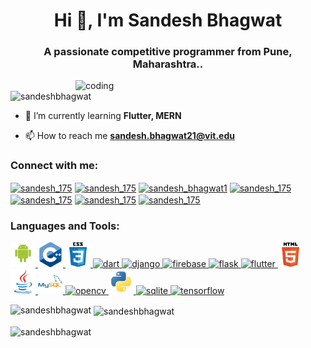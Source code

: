 <h1 align="center">Hi 👋, I'm Sandesh Bhagwat</h1>
<h3 align="center">A passionate competitive programmer from Pune, Maharashtra..</h3>
<img align="right" alt="coding" width="400" src="https://user-images.githubusercontent.com/100966608/232117989-3e99c95a-8ef7-4d14-a56f-f1443f14c1e9.gif">

<p align="left"> <img src="https://komarev.com/ghpvc/?username=sandeshbhagwat&label=Profile%20views&color=0e75b6&style=flat" alt="sandeshbhagwat" /> </p>

- 🌱 I’m currently learning **Flutter, MERN**

- 📫 How to reach me **sandesh.bhagwat21@vit.edu**

<h3 align="left">Connect with me:</h3>
<p align="left">
<a href="https://instagram.com/sandesh_175" target="blank"><img align="center" src="https://raw.githubusercontent.com/rahuldkjain/github-profile-readme-generator/master/src/images/icons/Social/instagram.svg" alt="sandesh_175" height="30" width="40" /></a>
<a href="https://www.codechef.com/users/sandesh_175" target="blank"><img align="center" src="https://cdn.jsdelivr.net/npm/simple-icons@3.1.0/icons/codechef.svg" alt="sandesh_175" height="30" width="40" /></a>
<a href="https://www.hackerrank.com/sandesh_bhagwat1" target="blank"><img align="center" src="https://raw.githubusercontent.com/rahuldkjain/github-profile-readme-generator/master/src/images/icons/Social/hackerrank.svg" alt="sandesh_bhagwat1" height="30" width="40" /></a>
<a href="https://codeforces.com/profile/sandesh_175" target="blank"><img align="center" src="https://raw.githubusercontent.com/rahuldkjain/github-profile-readme-generator/master/src/images/icons/Social/codeforces.svg" alt="sandesh_175" height="30" width="40" /></a>
<a href="https://www.leetcode.com/sandesh_175" target="blank"><img align="center" src="https://raw.githubusercontent.com/rahuldkjain/github-profile-readme-generator/master/src/images/icons/Social/leet-code.svg" alt="sandesh_175" height="30" width="40" /></a>
<a href="https://auth.geeksforgeeks.org/user/sandesh_175" target="blank"><img align="center" src="https://raw.githubusercontent.com/rahuldkjain/github-profile-readme-generator/master/src/images/icons/Social/geeks-for-geeks.svg" alt="sandesh_175" height="30" width="40" /></a>
<a href="https://www.topcoder.com/members/sandesh_175" target="blank"><img align="center" src="https://raw.githubusercontent.com/rahuldkjain/github-profile-readme-generator/master/src/images/icons/Social/topcoder.svg" alt="sandesh_175" height="30" width="40" /></a>
</p>

<h3 align="left">Languages and Tools:</h3>
<p align="left"> <a href="https://developer.android.com" target="_blank" rel="noreferrer"> <img src="https://raw.githubusercontent.com/devicons/devicon/master/icons/android/android-original-wordmark.svg" alt="android" width="40" height="40"/> </a> <a href="https://www.w3schools.com/cpp/" target="_blank" rel="noreferrer"> <img src="https://raw.githubusercontent.com/devicons/devicon/master/icons/cplusplus/cplusplus-original.svg" alt="cplusplus" width="40" height="40"/> </a> <a href="https://www.w3schools.com/css/" target="_blank" rel="noreferrer"> <img src="https://raw.githubusercontent.com/devicons/devicon/master/icons/css3/css3-original-wordmark.svg" alt="css3" width="40" height="40"/> </a> <a href="https://dart.dev" target="_blank" rel="noreferrer"> <img src="https://www.vectorlogo.zone/logos/dartlang/dartlang-icon.svg" alt="dart" width="40" height="40"/> </a> <a href="https://www.djangoproject.com/" target="_blank" rel="noreferrer"> <img src="https://cdn.worldvectorlogo.com/logos/django.svg" alt="django" width="40" height="40"/> </a> <a href="https://firebase.google.com/" target="_blank" rel="noreferrer"> <img src="https://www.vectorlogo.zone/logos/firebase/firebase-icon.svg" alt="firebase" width="40" height="40"/> </a> <a href="https://flask.palletsprojects.com/" target="_blank" rel="noreferrer"> <img src="https://www.vectorlogo.zone/logos/pocoo_flask/pocoo_flask-icon.svg" alt="flask" width="40" height="40"/> </a> <a href="https://flutter.dev" target="_blank" rel="noreferrer"> <img src="https://www.vectorlogo.zone/logos/flutterio/flutterio-icon.svg" alt="flutter" width="40" height="40"/> </a> <a href="https://www.w3.org/html/" target="_blank" rel="noreferrer"> <img src="https://raw.githubusercontent.com/devicons/devicon/master/icons/html5/html5-original-wordmark.svg" alt="html5" width="40" height="40"/> </a> <a href="https://www.java.com" target="_blank" rel="noreferrer"> <img src="https://raw.githubusercontent.com/devicons/devicon/master/icons/java/java-original.svg" alt="java" width="40" height="40"/> </a> <a href="https://www.mysql.com/" target="_blank" rel="noreferrer"> <img src="https://raw.githubusercontent.com/devicons/devicon/master/icons/mysql/mysql-original-wordmark.svg" alt="mysql" width="40" height="40"/> </a> <a href="https://opencv.org/" target="_blank" rel="noreferrer"> <img src="https://www.vectorlogo.zone/logos/opencv/opencv-icon.svg" alt="opencv" width="40" height="40"/> </a> <a href="https://www.python.org" target="_blank" rel="noreferrer"> <img src="https://raw.githubusercontent.com/devicons/devicon/master/icons/python/python-original.svg" alt="python" width="40" height="40"/> </a> <a href="https://www.sqlite.org/" target="_blank" rel="noreferrer"> <img src="https://www.vectorlogo.zone/logos/sqlite/sqlite-icon.svg" alt="sqlite" width="40" height="40"/> </a> <a href="https://www.tensorflow.org" target="_blank" rel="noreferrer"> <img src="https://www.vectorlogo.zone/logos/tensorflow/tensorflow-icon.svg" alt="tensorflow" width="40" height="40"/> </a> </p>

<p><img align="left" src="https://github-readme-stats.vercel.app/api/top-langs?username=sandeshbhagwat&show_icons=true&locale=en&layout=compact" alt="sandeshbhagwat" /></p>

<p>&nbsp;<img align="center" src="https://github-readme-stats.vercel.app/api?username=sandeshbhagwat&show_icons=true&locale=en" alt="sandeshbhagwat" /></p>

<p><img align="center" src="https://github-readme-streak-stats.herokuapp.com/?user=sandeshbhagwat&" alt="sandeshbhagwat" /></p>
